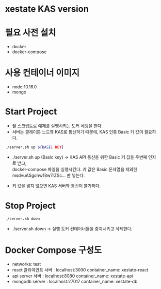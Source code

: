 # xestate KAS version

# 필요 사전 설치

- docker  
- docker-compose  

# 사용 컨테이너 이미지

- node:10.16.0  
- mongo  

# Start Project

- 쉘 스크립트로 예제를 실행시키는 도커 세팅을 한다.  
- 서버는 클레이튼 노드와 KAS로 통신하기 때문에, KAS 인증 Basic 키 값이 필요하다.  

```bash
./server.sh up ${BASIC KEY}
```
- ./server.sh up (Basic key) -> KAS API 통신을 위한 Basic 키 값을 두번째 인자로 받고,  
docker-compose 파일을 실행시킨다. 키 값은 Basic 문자열을 제외한 msdvuASgohw18w7rZSc... 만 넣는다.  

- 키 값을 넣지 않으면 KAS 서버와 통신이 불가하다.  

# Stop Project

```bash
./server.sh down
```

- ./server.sh down -> 실행 도커 컨테이너들을 중지시키고 삭제한다.  

# Docker Compose 구성도

- networks: test  
- react 클라이언트 서버 : localhost:3000   container_name: xestate-react  
- api server 서버 : localhost:8080   container_name: xestate-api  
- mongodb server : localhost:27017   container_name: xestate-db  


